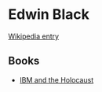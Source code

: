 # Edwin Black

[Wikipedia entry](https://en.wikipedia.org/wiki/Edwin_Black)

## Books

- [IBM and the Holocaust](IBM_and_the_Holocaust.md)
